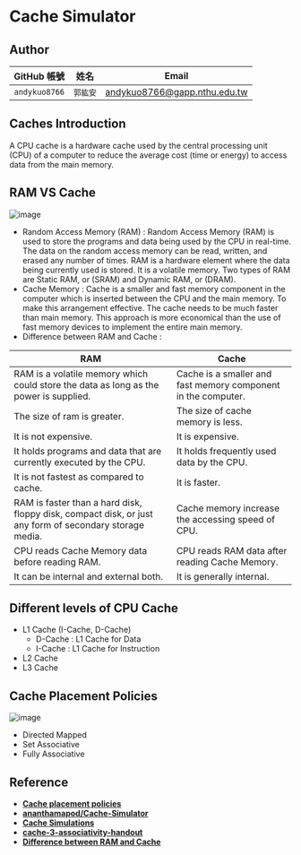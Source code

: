 # Cache Simulator

## Author
| GitHub 帳號 | 姓名 | Email |
| :-----------: | :---: | :---: |
| `andykuo8766` | `郭紘安` | andykuo8766@gapp.nthu.edu.tw |

## Caches Introduction
A CPU cache is a hardware cache used by the central processing unit (CPU) of a computer to reduce the average cost (time or energy) to access data from the main memory.

## RAM VS Cache
![image](https://github.com/andykuo8766/Cache-Simulator/blob/main/CACHE.png)
* Random Access Memory (RAM) :
Random Access Memory (RAM) is used to store the programs and data being used by the CPU in real-time. The data on the random access memory can be read, written, and erased any number of times. RAM is a hardware element where the data being currently used is stored. It is a volatile memory. Two types of RAM are Static RAM, or (SRAM) and Dynamic RAM, or (DRAM).
* Cache Memory :
Cache is a smaller and fast memory component in the computer which is inserted between the CPU and the main memory. To make this arrangement effective. The cache needs to be much faster than main memory. This approach is more economical than the use of fast memory devices to implement the entire main memory.
* Difference between RAM and Cache :

| RAM | Cache | 
| --- | ----- |
| RAM is a volatile memory which could store the data as long as the power is supplied. | Cache is a smaller and fast memory component in the computer. | Cache is a smaller and fast memory component in the computer.|
| The size of ram is greater. | The size of cache memory is less. |
| It is not expensive. | It is expensive. |
| It holds programs and data that are currently executed by the CPU. | It holds frequently used data by the CPU. |
| It is not fastest as compared to cache. | 	It is faster. |
| RAM is faster than a hard disk, floppy disk, compact disk, or just any form of secondary storage media. | Cache memory increase the accessing speed of CPU. |
| CPU reads Cache Memory data before reading RAM. | CPU reads RAM data after reading Cache Memory. |
| It can be internal and external both. | It is generally internal. |

## Different levels of CPU Cache
* L1 Cache (I-Cache, D-Cache)
	* D-Cache : L1 Cache for Data
	* I-Cache : L1 Cache for Instruction
* L2 Cache
* L3 Cache


## Cache Placement Policies
![image](https://github.com/andykuo8766/Cache-Simulator/blob/main/cache-associativity.jpg)
* Directed Mapped
* Set Associative
* Fully Associative




## Reference
* **[Cache placement policies](https://en.wikipedia.org/wiki/Cache_placement_policies)**
* **[ananthamapod/Cache-Simulator](https://github.com/ananthamapod/Cache-Simulator)**
* **[Cache Simulations](http://www.csbio.unc.edu/mcmillan/index.py?run=Wiki&page=%24Comp411S12.Lab+9)**
* **[cache-3-associativity-handout](http://csillustrated.berkeley.edu/PDFs/handouts/cache-3-associativity-handout.pdf)**
* **[Difference between RAM and Cache](https://www.geeksforgeeks.org/difference-between-ram-and-cache/)**


